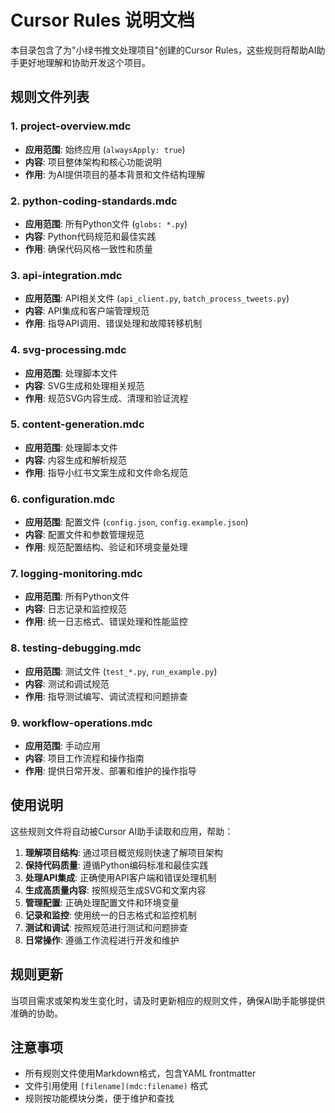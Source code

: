 # Cursor Rules 说明文档

本目录包含了为"小绿书推文处理项目"创建的Cursor Rules，这些规则将帮助AI助手更好地理解和协助开发这个项目。

## 规则文件列表

### 1. project-overview.mdc
- **应用范围**: 始终应用 (`alwaysApply: true`)
- **内容**: 项目整体架构和核心功能说明
- **作用**: 为AI提供项目的基本背景和文件结构理解

### 2. python-coding-standards.mdc
- **应用范围**: 所有Python文件 (`globs: *.py`)
- **内容**: Python代码规范和最佳实践
- **作用**: 确保代码风格一致性和质量

### 3. api-integration.mdc
- **应用范围**: API相关文件 (`api_client.py`, `batch_process_tweets.py`)
- **内容**: API集成和客户端管理规范
- **作用**: 指导API调用、错误处理和故障转移机制

### 4. svg-processing.mdc
- **应用范围**: 处理脚本文件
- **内容**: SVG生成和处理相关规范
- **作用**: 规范SVG内容生成、清理和验证流程

### 5. content-generation.mdc
- **应用范围**: 处理脚本文件
- **内容**: 内容生成和解析规范
- **作用**: 指导小红书文案生成和文件命名规范

### 6. configuration.mdc
- **应用范围**: 配置文件 (`config.json`, `config.example.json`)
- **内容**: 配置文件和参数管理规范
- **作用**: 规范配置结构、验证和环境变量处理

### 7. logging-monitoring.mdc
- **应用范围**: 所有Python文件
- **内容**: 日志记录和监控规范
- **作用**: 统一日志格式、错误处理和性能监控

### 8. testing-debugging.mdc
- **应用范围**: 测试文件 (`test_*.py`, `run_example.py`)
- **内容**: 测试和调试规范
- **作用**: 指导测试编写、调试流程和问题排查

### 9. workflow-operations.mdc
- **应用范围**: 手动应用
- **内容**: 项目工作流程和操作指南
- **作用**: 提供日常开发、部署和维护的操作指导

## 使用说明

这些规则文件将自动被Cursor AI助手读取和应用，帮助：

1. **理解项目结构**: 通过项目概览规则快速了解项目架构
2. **保持代码质量**: 遵循Python编码标准和最佳实践
3. **处理API集成**: 正确使用API客户端和错误处理机制
4. **生成高质量内容**: 按照规范生成SVG和文案内容
5. **管理配置**: 正确处理配置文件和环境变量
6. **记录和监控**: 使用统一的日志格式和监控机制
7. **测试和调试**: 按照规范进行测试和问题排查
8. **日常操作**: 遵循工作流程进行开发和维护

## 规则更新

当项目需求或架构发生变化时，请及时更新相应的规则文件，确保AI助手能够提供准确的协助。

## 注意事项

- 所有规则文件使用Markdown格式，包含YAML frontmatter
- 文件引用使用 `[filename](mdc:filename)` 格式
- 规则按功能模块分类，便于维护和查找
